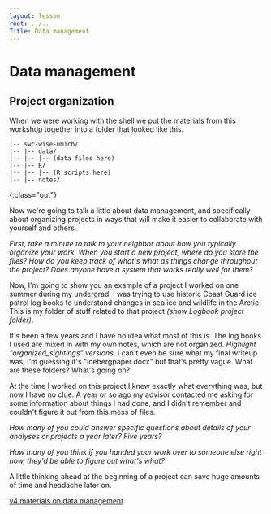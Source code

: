 ```yaml
---
layout: lesson
root: ../..
Title: Data management
---
```


# Data management

## Project organization

When we were working with the shell we put the materials from this workshop together into a folder that looked like this.

~~~
|-- swc-wise-umich/
|-- |-- data/
|-- |-- |-- (data files here)
|-- |-- R/
|-- |-- |-- (R scripts here)
|-- |-- notes/
~~~
{:class="out"}

Now we're going to talk a little about data management, and specifically about organizing projects in ways that will make it easier to collaborate with yourself and others.

*First, take a minute to talk to your neighbor about how you typically organize your work. When you start a new project, where do you store the files? How do you keep track of what's what as things change throughout the project? Does anyone have a system that works really well for them?*

Now, I'm going to show you an example of a project I worked on one summer during my undergrad. I was trying to use historic Coast Guard ice patrol log books to understand changes in sea ice and wildlife in the Arctic. This is my folder of stuff related to that project *(show Logbook project folder)*.

It's been a few years and I have no idea what most of this is. The log books I used are mixed in with my own notes, which are not organized. *Highlight "organized_sightings" versions*. I can't even be sure what my final writeup was; I'm guessing it's "icebergpaper.docx" but that's pretty vague. What are these folders? What's going on?

At the time I worked on this project I knew exactly what everything was, but now I have no clue. A year or so ago my advisor contacted me asking for some information about things I had done, and I didn't remember and couldn't figure it out from this mess of files.

*How many of you could answer specific questions about details of your analyses or projects a year later? Five years?*

*How many of you think if you handed your work over to someone else right now, they'd be able to figure out what's what?*

A little thinking ahead at the beginning of a project can save huge amounts of time and headache later on.

[v4 materials on data management](http://software-carpentry.org/v4/data/mgmt.html)

